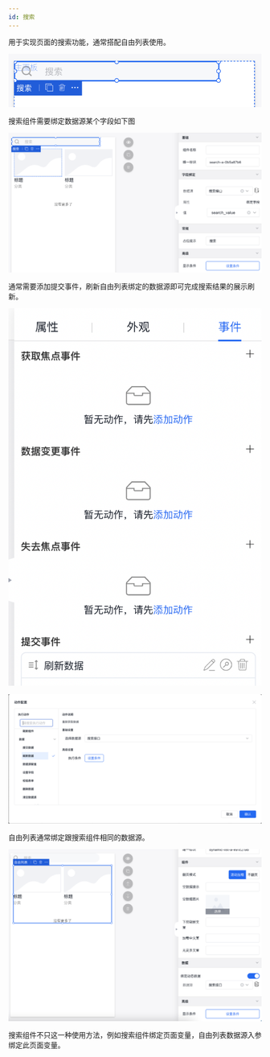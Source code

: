 ```yaml
---
id: 搜索
---
```


用于实现页面的搜索功能，通常搭配自由列表使用。

![image.png](/img/移动应用/组件/search-1.png)

搜索组件需要绑定数据源某个字段如下图

![image.png](/img/移动应用/组件/search-2.png)

通常需要添加提交事件，刷新自由列表绑定的数据源即可完成搜索结果的展示刷新。

![image.png](/img/移动应用/组件/search-3.png)

![image.png](/img/移动应用/组件/search-4.png)

自由列表通常绑定跟搜索组件相同的数据源。

![image.png](/img/移动应用/组件/search-5.png)


搜索组件不只这一种使用方法，例如搜索组件绑定页面变量，自由列表数据源入参绑定此页面变量。
